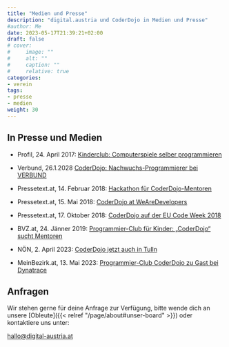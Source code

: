 ```yaml
---
title: "Medien und Presse"
description: "digital.austria und CoderDojo in Medien und Presse"
#author: Me
date: 2023-05-17T21:39:21+02:00
draft: false
# cover:
#     image: ""
#     alt: ""
#     caption: ""
#     relative: true
categories:
- verein
tags:
- presse
- medien
weight: 30
---
```


## In Presse und Medien

* Profil, 24. April 2017: [Kinderclub: Computerspiele selber programmieren](https://www.profil.at/wissenschaft/kinder-club-computerspiele-coderdojo-programmieren-8095147)

* Verbund, 26.1.2028 [CoderDojo: Nachwuchs-Programmierer bei VERBUND](https://vreund.verbund.at/de-at/artikel/2018/01/26/coderdojo)

* Pressetext.at, 14. Februar 2018: [Hackathon für CoderDojo-Mentoren](https://www.pressetext.com/news/hackathon-fuer-coderdojo-mentoren.html)

* Pressetext.at, 15. Mai 2018: [CoderDojo at WeAreDevelopers](https://www.pressetext.com/news/coderdojo-at-wearedevelopers.html)

* Pressetext.at, 17. Oktober 2018: [CoderDojo auf der EU Code Week 2018](https://www.pressetext.com/news/coderdojo-auf-der-eu-code-week-2018.html)

* BVZ.at, 24. Jänner 2019: [Programmier-Club für Kinder: „CoderDojo“ sucht Mentoren](https://www.bvz.at/neusiedl/neusiedl-am-see-programmier-club-fuer-kinder-coderdojo-sucht-mentoren-neusiedl-am-see-coderdojo-thomas-ederer-133153772)

* NÖN, 2. April 2023: [CoderDojo jetzt auch in Tulln](https://www.noen.at/tulln/programmier-club-coderdojo-jetzt-auch-in-tulln-tulln-361136638)

* MeinBezirk.at, 13. Mai 2023: [Programmier-Club CoderDojo zu Gast bei Dynatrace
](https://www.meinbezirk.at/wien/c-regionauten-community/programmier-club-coderdojo-zu-gast-bei-dynatrace_a6045705)

## Anfragen

Wir stehen gerne für deine Anfrage zur Verfügung, bitte wende dich an unsere  [Obleute]({{< relref "/page/about#unser-board" >}}) oder kontaktiere uns unter:

hallo@digital-austria.at
